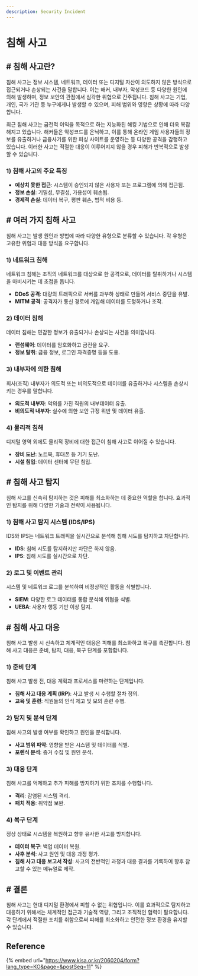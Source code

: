 ```yaml
---
description: Security Incident
---
```


# 침해 사고

## # 침해 사고란?

침해 사고는 정보 시스템, 네트워크, 데이터 또는 디지털 자산이 의도하지 않은 방식으로 접근되거나 손상되는 사건을 말합니다. 이는 해커, 내부자, 악성코드 등 다양한 원인에 의해 발생하며, 정보 보안의 관점에서 심각한 위협으로 간주됩니다. 침해 사고는 기업, 개인, 국가 기관 등 누구에게나 발생할 수 있으며, 피해 범위와 영향은 상황에 따라 다양합니다.

최근 침해 사고는 금전적 이익을 목적으로 하는 지능화된 해킹 기법으로 인해 더욱 복잡해지고 있습니다. 해커들은 악성코드를 은닉하고, 이를 통해 온라인 게임 사용자들의 정보를 유출하거나 금융사기를 위한 피싱 사이트를 운영하는 등 다양한 공격을 감행하고 있습니다. 이러한 사고는 적절한 대응이 이루어지지 않을 경우 피해가 반복적으로 발생할 수 있습니다.

### 1)  침해 사고의 주요 특징

* **예상치 못한 접근**: 시스템이 승인되지 않은 사용자 또는 프로그램에 의해 접근됨.
* **정보 손실**: 기밀성, 무결성, 가용성이 훼손됨.
* **경제적 손실**: 데이터 복구, 평판 훼손, 법적 비용 등.



## # 여러 가지 침해 사고

침해 사고는 발생 원인과 방법에 따라 다양한 유형으로 분류할 수 있습니다. 각 유형은 고유한 위협과 대응 방식을 요구합니다.

### 1) 네트워크 침해

네트워크 침해는 조직의 네트워크를 대상으로 한 공격으로, 데이터를 탈취하거나 시스템을 마비시키는 데 초점을 둡니다.

* **DDoS 공격**: 대량의 트래픽으로 서버를 과부하 상태로 만들어 서비스 중단을 유발.
* **MITM 공격**: 공격자가 통신 경로에 개입해 데이터를 도청하거나 조작.

### 2) 데이터 침해

데이터 침해는 민감한 정보가 유출되거나 손상되는 사건을 의미합니다.

* **랜섬웨어**: 데이터를 암호화하고 금전을 요구.
* **정보 탈취**: 금융 정보, 로그인 자격증명 등을 도용.

### 3) 내부자에 의한 침해

회사(조직) 내부자가 의도적 또는 비의도적으로 데이터를 유출하거나 시스템을 손상시키는 경우를 말합니다.

* **의도적 내부자**: 악의를 가진 직원의 내부데이터 유출.
* **비의도적 내부자**: 실수에 의한 보안 규정 위반 및 데이터 유출.

### 4) 물리적 침해

디지털 영역 외에도 물리적 장비에 대한 접근이 침해 사고로 이어질 수 있습니다.

* **장비 도난**: 노트북, 휴대폰 등 기기 도난.
* **시설 침입**: 데이터 센터에 무단 침입.



## # 침해 사고 탐지

침해 사고를 신속히 탐지하는 것은 피해를 최소화하는 데 중요한 역할을 합니다. 효과적인 탐지를 위해 다양한 기술과 전략이 사용됩니다.

### 1) 침해 사고 탐지 시스템 (IDS/IPS)

IDS와 IPS는 네트워크 트래픽을 실시간으로 분석해 침해 시도를 탐지하고 차단합니다.

* **IDS**: 침해 시도를 탐지하지만 차단은 하지 않음.
* **IPS**: 침해 시도를 실시간으로 차단.

### 2) 로그 및 이벤트 관리

시스템 및 네트워크 로그를 분석하여 비정상적인 활동을 식별합니다.

* **SIEM**: 다양한 로그 데이터를 통합 분석해 위협을 식별.
* **UEBA**: 사용자 행동 기반 이상 탐지.



## # 침해 사고 대응

침해 사고 발생 시 신속하고 체계적인 대응은 피해를 최소화하고 복구를 촉진합니다. 침해 사고 대응은 준비, 탐지, 대응, 복구 단계를 포함합니다.

### 1) 준비 단계

침해 사고 발생 전, 대응 계획과 프로세스를 마련하는 단계입니다.

* **침해 사고 대응 계획 (IRP)**: 사고 발생 시 수행할 절차 정의.
* **교육 및 훈련**: 직원들의 인식 제고 및 모의 훈련 수행.

### 2) 탐지 및 분석 단계

침해 사고의 발생 여부를 확인하고 원인을 분석합니다.

* **사고 범위 파악**: 영향을 받은 시스템 및 데이터를 식별.
* **포렌식 분석**: 증거 수집 및 원인 분석.

### 3) 대응 단계

침해 사고를 억제하고 추가 피해를 방지하기 위한 조치를 수행합니다.

* **격리**: 감염된 시스템 격리.
* **패치 적용**: 취약점 보완.

### 4) 복구  단계

정상 상태로 시스템을 복원하고 향후 유사한 사고를 방지합니다.

* **데이터 복구**: 백업 데이터 복원.
* **사후 분석**: 사고 원인 및 대응 과정 평가.
* **침해 사고 대응 보고서 작성**: 사고의 전반적인 과정과 대응 결과를 기록하여 향후 참고할 수 있는 메뉴얼로 제작.



## # 결론

침해 사고는 현대 디지털 환경에서 피할 수 없는 위협입니다. 이를 효과적으로 탐지하고 대응하기 위해서는 체계적인 접근과 기술적 역량, 그리고 조직적인 협력이 필요합니다. 각 단계에서 적절한 조치를 취함으로써 피해를 최소화하고 안전한 정보 환경을 유지할 수 있습니다.



## Reference

{% embed url="https://www.kisa.or.kr/2060204/form?lang_type=KO&page=&postSeq=11" %}
